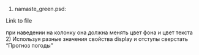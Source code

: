 1) namaste_green.psd:

Link to file

 

при наведении на колонку она должна менять цвет фона и цвет текста
2) Используя разные значения свойства display и отступы сверстать “Прогноз погоды”

